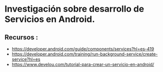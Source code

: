# Investigación sobre desarrollo de Servicios en Android.

## Recursos :

- https://developer.android.com/guide/components/services?hl=es-419
- https://developer.android.com/training/run-background-service/create-service?hl=es
- https://www.develou.com/tutorial-para-crear-un-servicio-en-android/

